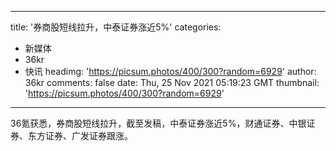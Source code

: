 
---
title: '券商股短线拉升，中泰证券涨近5%'
categories: 
 - 新媒体
 - 36kr
 - 快讯
headimg: 'https://picsum.photos/400/300?random=6929'
author: 36kr
comments: false
date: Thu, 25 Nov 2021 05:19:23 GMT
thumbnail: 'https://picsum.photos/400/300?random=6929'
---

<div>   
36氪获悉，券商股短线拉升，截至发稿，中泰证券涨近5%，财通证券、中银证券、东方证券、广发证券跟涨。  
</div>
            